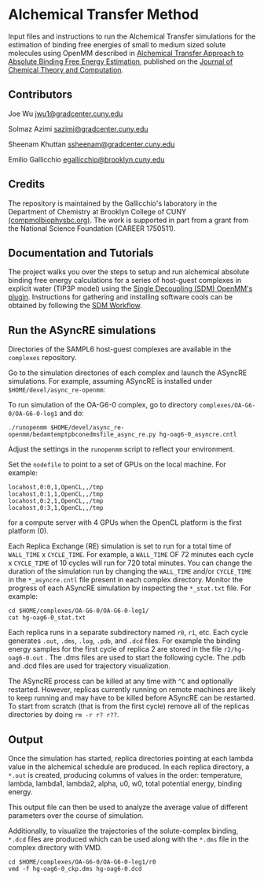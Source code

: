 # Alchemical Transfer Method

Input files and instructions to run the Alchemical Transfer simulations for the estimation of binding free energies of small to medium sized solute molecules using OpenMM described in [Alchemical Transfer Approach to Absolute Binding Free Energy Estimation](https://arxiv.org/abs/2101.07894), published on the [Journal of Chemical Theory and Computation](https://pubs.acs.org/doi/10.1021/acs.jctc.1c00266).

## Contributors

Joe Wu [jwu1@gradcenter.cuny.edu](jwu1@gradcenter.cuny.edu)

Solmaz Azimi [sazimi@gradcenter.cuny.edu](sazimi@gradcenter.cuny.edu)

Sheenam Khuttan [ssheenam@gradcenter.cuny.edu](ssheenam@gradcenter.cuny.edu)

Emilio Gallicchio [egallicchio@brooklyn.cuny.edu](egallicchio@brooklyn.cuny.edu)

## Credits

The repository is maintained by the Gallicchio's laboratory in the Department of Chemistry at Brooklyn College of CUNY [(compmolbiophysbc.org)](compmolbiophysbc.org). The work is supported in part from a grant from the National Science Foundation (CAREER 1750511).


## Documentation and Tutorials

The project walks you over the steps to setup and run alchemical absolute binding free energy calculations for a series of host-guest complexes in explicit water (TIP3P model) using the [Single Decoupling (SDM) OpenMM's plugin](https://github.com/rajatkrpal/openmm_sdm_plugin). Instructions for gathering and installing software cools can be obtained by following the [SDM Workflow](https://github.com/Gallicchio-Lab/openmm_sdm_workflow).

## Run the ASyncRE simulations

Directories of the SAMPL6 host-guest complexes are available in the `complexes` repository.

Go to the simulation directories of each complex and launch the ASyncRE simulations. For example, assuming ASyncRE is installed under ```$HOME/devel/async_re-openmm```:

To run simulation of the OA-G6-0 complex, go to directory `complexes/OA-G6-0/OA-G6-0-leg1` and do:

```
./runopenmm $HOME/devel/async_re-openmm/bedamtemptpbconedmsfile_async_re.py hg-oag6-0_asyncre.cntl
```

Adjust the settings in the ```runopenmm``` script to reflect your environment.

Set the `nodefile` to point to a set of GPUs on the local machine. For example:

```
locahost,0:0,1,OpenCL,,/tmp
locahost,0:1,1,OpenCL,,/tmp
locahost,0:2,1,OpenCL,,/tmp
locahost,0:3,1,OpenCL,,/tmp
```

for a compute server with 4 GPUs when the OpenCL platform is the first platform (0).

Each Replica Exchange (RE) simulation is set to run for a total time of ```WALL_TIME``` x ```CYCLE_TIME```. For example, a ```WALL_TIME``` OF 72 minutes each cycle x ```CYCLE_TIME``` of 10 cycles will run for 720 total minutes. You can change the duration of the simulation run by changing the ```WALL_TIME``` and/or ```CYCLE_TIME``` in the ```*_asyncre.cntl``` file present in each complex directory.
Monitor the progress of each ASyncRE simulation by inspecting the ```*_stat.txt``` file. For example:

```
cd $HOME/complexes/OA-G6-0/OA-G6-0-leg1/
cat hg-oag6-0_stat.txt
```
Each replica runs in a separate subdirectory named ```r0```, ```r1```, etc. Each cycle generates ```.out```, ```.dms```, ```.log```, ```.pdb```, and ```.dcd``` files. For example the binding energy samples for the first cycle of replica 2 are stored in the file ```r2/hg-oag6-0.out``` . The .dms files are used to start the following cycle. The .pdb and .dcd files are used for trajectory visualization.
 
The ASyncRE process can be killed at any time with ```^C``` and optionally restarted. However, replicas currently running on remote machines are likely to keep running and may have to be killed before ASyncRE can be restarted. To start from scratch (that is from the first cycle) remove all of the replicas directories by doing ```rm -r r? r??```.

## Output

Once the simulation has started, replica directories pointing at each lambda value in the alchemical schedule are produced. 
In each replica directory, a  ```*.out``` is created, producing columns of values in the order: temperature, lambda, lambda1, lambda2, alpha, u0, w0, total potential energy, binding energy.

This output file can then be used to analyze the average value of different parameters over the course of simulation.

Additionally, to visualize the trajectories of the solute-complex binding, ```*.dcd``` files are produced which can be used along with the ```*.dms``` file in the complex directory with VMD.

```
cd $HOME/complexes/OA-G6-0/OA-G6-0-leg1/r0
vmd -f hg-oag6-0_ckp.dms hg-oag6-0.dcd
```
